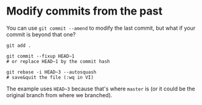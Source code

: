 # Modify commits from the past

You can use `git commit --amend` to modify the last commit, but what if
your commit is beyond that one?

```
git add .

git commit --fixup HEAD~1
# or replace HEAD~1 by the commit hash

git rebase -i HEAD~3 --autosquash
# save&quit the file (:wq in VI)
```

The example uses `HEAD~3` because that's where `master` is (or it could be
the original branch from where we branched).
